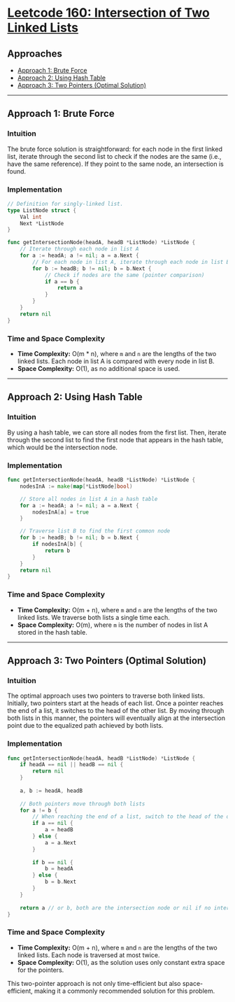 # [Leetcode 160: Intersection of Two Linked Lists](https://leetcode.com/problems/intersection-of-two-linked-lists/)

## Approaches
- [Approach 1: Brute Force](#approach-1-brute-force)
- [Approach 2: Using Hash Table](#approach-2-using-hash-table)
- [Approach 3: Two Pointers (Optimal Solution)](#approach-3-two-pointers-optimal-solution)

---

## Approach 1: Brute Force

### Intuition
The brute force solution is straightforward: for each node in the first linked list, iterate through the second list to check if the nodes are the same (i.e., have the same reference). If they point to the same node, an intersection is found.

### Implementation

```go
// Definition for singly-linked list.
type ListNode struct {
    Val int
    Next *ListNode
}

func getIntersectionNode(headA, headB *ListNode) *ListNode {
    // Iterate through each node in list A
    for a := headA; a != nil; a = a.Next {
        // For each node in list A, iterate through each node in list B
        for b := headB; b != nil; b = b.Next {
            // Check if nodes are the same (pointer comparison)
            if a == b {
                return a
            }
        }
    }
    return nil
}
```

### Time and Space Complexity
- **Time Complexity:** O(m * n), where `m` and `n` are the lengths of the two linked lists. Each node in list A is compared with every node in list B.
- **Space Complexity:** O(1), as no additional space is used.

---

## Approach 2: Using Hash Table

### Intuition
By using a hash table, we can store all nodes from the first list. Then, iterate through the second list to find the first node that appears in the hash table, which would be the intersection node.

### Implementation

```go
func getIntersectionNode(headA, headB *ListNode) *ListNode {
    nodesInA := make(map[*ListNode]bool)

    // Store all nodes in list A in a hash table
    for a := headA; a != nil; a = a.Next {
        nodesInA[a] = true
    }

    // Traverse list B to find the first common node
    for b := headB; b != nil; b = b.Next {
        if nodesInA[b] {
            return b
        }
    }
    return nil
}
```

### Time and Space Complexity
- **Time Complexity:** O(m + n), where `m` and `n` are the lengths of the two linked lists. We traverse both lists a single time each.
- **Space Complexity:** O(m), where `m` is the number of nodes in list A stored in the hash table.

---

## Approach 3: Two Pointers (Optimal Solution)

### Intuition
The optimal approach uses two pointers to traverse both linked lists. Initially, two pointers start at the heads of each list. Once a pointer reaches the end of a list, it switches to the head of the other list. By moving through both lists in this manner, the pointers will eventually align at the intersection point due to the equalized path achieved by both lists.

### Implementation

```go
func getIntersectionNode(headA, headB *ListNode) *ListNode {
    if headA == nil || headB == nil {
        return nil
    }
    
    a, b := headA, headB
    
    // Both pointers move through both lists
    for a != b {
        // When reaching the end of a list, switch to the head of the other list
        if a == nil {
            a = headB
        } else {
            a = a.Next
        }
        
        if b == nil {
            b = headA
        } else {
            b = b.Next
        }
    }
    
    return a // or b, both are the intersection node or nil if no intersection
}
```

### Time and Space Complexity
- **Time Complexity:** O(m + n), where `m` and `n` are the lengths of the two linked lists. Each node is traversed at most twice.
- **Space Complexity:** O(1), as the solution uses only constant extra space for the pointers.

This two-pointer approach is not only time-efficient but also space-efficient, making it a commonly recommended solution for this problem.

